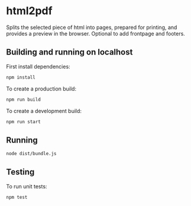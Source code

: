 # html2pdf

Splits the selected piece of html into pages, prepared for printing, and provides a preview in the browser. Optional to add frontpage and footers.

## Building and running on localhost

First install dependencies:

```sh
npm install
```

To create a production build:

```sh
npm run build
```

To create a development build:

```sh
npm run start
```

## Running

```sh
node dist/bundle.js
```

## Testing

To run unit tests:

```sh
npm test
```
